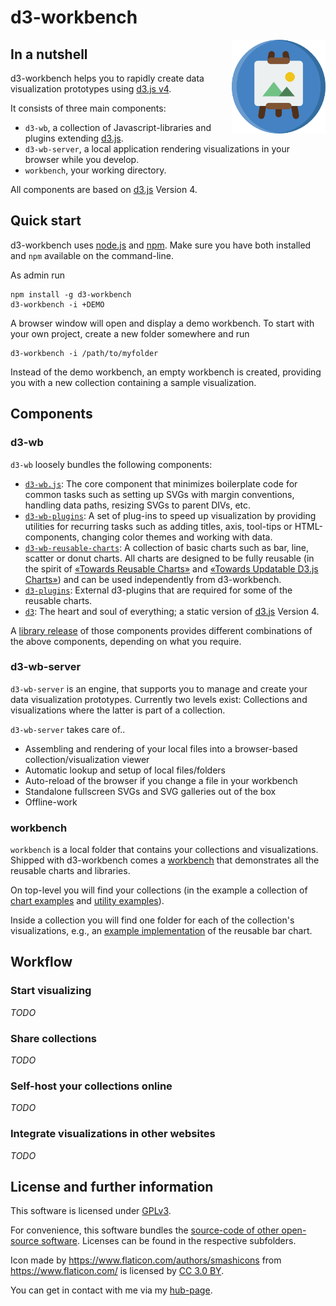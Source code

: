# d3-workbench
<img align="right" src="d3-wb-server/gfx/favicon.png" alt="alt text" width="150" height="150">

## In a nutshell

d3-workbench helps you to rapidly create data visualization prototypes using [d3.js v4](https://d3js.org).

It consists of three main components:

- `d3-wb`, a collection of Javascript-libraries and plugins extending [d3.js](https://d3js.org).
- `d3-wb-server`, a local application rendering visualizations in your browser while you develop.
- `workbench`, your working directory.

All components are based on [d3.js](https://d3js.org) Version 4.

## Quick start

d3-workbench uses [node.js](https://nodejs.org/en/) and [npm](https://www.npmjs.com/). Make sure you have both installed and `npm` available on the command-line.

As admin run

```
npm install -g d3-workbench
d3-workbench -i +DEMO
```

A browser window will open and display a demo workbench. To start with your own project, create a new folder somewhere and run

```
d3-workbench -i /path/to/myfolder
```

Instead of the demo workbench, an empty workbench is created, providing you with a new collection containing a sample visualization.

## Components

### d3-wb

`d3-wb` loosely bundles the following components:

- [`d3-wb.js`](d3-wb/d3-wb.js): The core component that minimizes boilerplate code for common tasks such as setting up SVGs with margin conventions, handling data paths, resizing SVGs to parent DIVs, etc.
- [`d3-wb-plugins`](d3-wb/d3-wb-plugins): A set of plug-ins to speed up visualization by providing utilities for recurring tasks such as adding titles, axis, tool-tips or HTML-components, changing color themes and working with data.
- [`d3-wb-reusable-charts`](d3-wb/d3-wb-reusable-charts): A collection of basic charts such as bar, line, scatter or donut charts. All charts are designed to be fully reusable (in the spirit of [«Towards Reusable Charts»](https://bost.ocks.org/mike/chart/) and [«Towards Updatable D3.js Charts»](https://www.toptal.com/d3-js/towards-reusable-d3-js-charts)) and can be used independently from d3-workbench.
- [`d3-plugins`](d3-wb/d3-plugins): External d3-plugins that are required for some of the reusable charts.
- [`d3`](d3-wb/d3): The heart and soul of everything; a static version of [d3.js](https://d3js.org) Version 4.

A [library release](https://bastitee.github.io/d3-workbench-ghp/) of those components provides different combinations of the above components, depending on what you require.

### d3-wb-server

`d3-wb-server` is an engine, that supports you to manage and create your data visualization prototypes. Currently two levels exist: Collections and visualizations where the latter is part of a collection.

`d3-wb-server` takes care of..

- Assembling and rendering of your local files into a browser-based collection/visualization viewer
- Automatic lookup and setup of local files/folders
- Auto-reload of the browser if you change a file in your workbench
- Standalone fullscreen SVGs and SVG galleries out of the box
- Offline-work

### workbench

`workbench` is a local folder that contains your collections and visualizations. Shipped with d3-workbench comes a [workbench](default-content) that demonstrates all the reusable charts and libraries.

On top-level you will find your collections (in the example a collection of [chart examples](default-content/coll_00_chart_reference) and [utility examples](default-content/coll_01_tech_specs)).

Inside a collection you will find one folder for each of the collection's visualizations, e.g., an [example implementation](default-content/coll_00_chart_reference/002-barchart) of the reusable bar chart.

## Workflow

### Start visualizing

_TODO_

### Share collections

_TODO_

### Self-host your collections online

_TODO_

### Integrate visualizations in other websites

_TODO_

## License and further information

This software is licensed under [GPLv3](https://github.com/BastiTee/d3-workbench/blob/master/LICENSE).

For convenience, this software bundles the [source-code of other open-source software](https://github.com/BastiTee/d3-workbench/tree/master/d3-wb/). Licenses can be found in the respective subfolders.

Icon made by <https://www.flaticon.com/authors/smashicons> from <https://www.flaticon.com/> is licensed by [CC 3.0 BY](http://creativecommons.org/licenses/by/3.0/).

You can get in contact with me via my [hub-page](https://basti.site).
